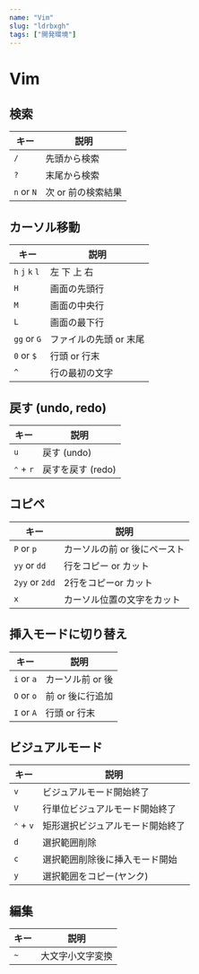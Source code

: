 ```yaml
---
name: "Vim"
slug: "ldrbxgh"
tags: ["開発環境"]
---
```


# Vim

## 検索

| キー       | 説明               |
| ---------- | ------------------ |
| `/`        | 先頭から検索       |
| `?`        | 末尾から検索       |
| `n` or `N` | 次 or 前の検索結果 |

## カーソル移動

| キー            | 説明                   |
| --------------- | ---------------------- |
| `h` `j` `k` `l` | 左 下 上 右            |
| `H`             | 画面の先頭行           |
| `M`             | 画面の中央行           |
| `L`             | 画面の最下行           |
| `gg` or `G`     | ファイルの先頭 or 末尾 |
| `0` or `$`      | 行頭 or 行末           |
| `^`             | 行の最初の文字         |

## 戻す (undo, redo)

| キー      | 説明              |
| --------- | ----------------- |
| `u`       | 戻す (undo)       |
| `⌃` + `r` | 戻すを戻す (redo) |

## コピペ

| キー           | 説明                         |
| -------------- | ---------------------------- |
| `P` or `p`     | カーソルの前 or 後にペースト |
| `yy` or `dd`   | 行をコピー or カット         |
| `2yy` or `2dd` | 2行をコピーor カット         |
| `x`            | カーソル位置の文字をカット   |

## 挿入モードに切り替え

| キー       | 説明             |
| ---------- | ---------------- |
| `i` or `a` | カーソル前 or 後 |
| `O` or `o` | 前 or 後に行追加 |
| `I` or `A` | 行頭 or 行末     |

## ビジュアルモード

| キー      | 説明                             |
| --------- | -------------------------------- |
| `v`       | ビジュアルモード開始終了         |
| `V`       | 行単位ビジュアルモード開始終了   |
| `⌃` + `v` | 矩形選択ビジュアルモード開始終了 |
| `d`       | 選択範囲削除                     |
| `c`       | 選択範囲削除後に挿入モード開始   |
| `y`       | 選択範囲をコピー(ヤンク)         |

## 編集

| キー | 説明             |
| ---- | ---------------- |
| `~`  | 大文字小文字変換 |
